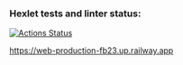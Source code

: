### Hexlet tests and linter status:
[![Actions Status](https://github.com/sergdemc/python-project-52/workflows/hexlet-check/badge.svg)](https://github.com/sergdemc/python-project-52/actions)

https://web-production-fb23.up.railway.app